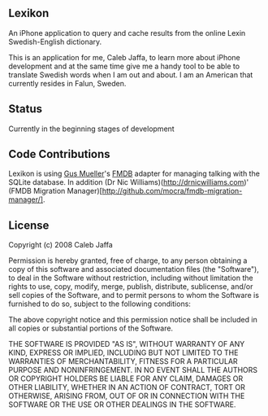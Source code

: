 ## Lexikon

An iPhone application to query and cache results from the online Lexin Swedish-English dictionary.

This is an application for me, Caleb Jaffa, to learn more about iPhone development and at the same time give me a handy tool to be able to translate Swedish words when I am out and about. I am an American that currently resides in Falun, Sweden.

## Status

Currently in the beginning stages of development

## Code Contributions

Lexikon is using [Gus Mueller](http://gusmueller.com/)'s [FMDB](http://gusmueller.com/blog/archives/2008/06/new_home_for_fmdb.html) adapter for managing talking with the SQLite database. In addition (Dr Nic Williams)(http://drnicwilliams.com)' (FMDB Migration Manager)[http://github.com/mocra/fmdb-migration-manager/].

## License

Copyright (c) 2008 Caleb Jaffa

Permission is hereby granted, free of charge, to any person obtaining
a copy of this software and associated documentation files (the
"Software"), to deal in the Software without restriction, including
without limitation the rights to use, copy, modify, merge, publish,
distribute, sublicense, and/or sell copies of the Software, and to
permit persons to whom the Software is furnished to do so, subject to
the following conditions:

The above copyright notice and this permission notice shall be
included in all copies or substantial portions of the Software.

THE SOFTWARE IS PROVIDED "AS IS", WITHOUT WARRANTY OF ANY KIND,
EXPRESS OR IMPLIED, INCLUDING BUT NOT LIMITED TO THE WARRANTIES OF
MERCHANTABILITY, FITNESS FOR A PARTICULAR PURPOSE AND
NONINFRINGEMENT. IN NO EVENT SHALL THE AUTHORS OR COPYRIGHT HOLDERS BE
LIABLE FOR ANY CLAIM, DAMAGES OR OTHER LIABILITY, WHETHER IN AN ACTION
OF CONTRACT, TORT OR OTHERWISE, ARISING FROM, OUT OF OR IN CONNECTION
WITH THE SOFTWARE OR THE USE OR OTHER DEALINGS IN THE SOFTWARE.